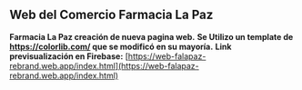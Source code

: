 ## Web del Comercio Farmacia La Paz
**Farmacia La Paz creación de nueva pagina web.**
**Se Utilizo un template de https://colorlib.com/ que se modificó en su mayoría.**
**Link previsualización en Firebase:** [https://web-falapaz-rebrand.web.app/index.html](https://web-falapaz-rebrand.web.app/index.html)
